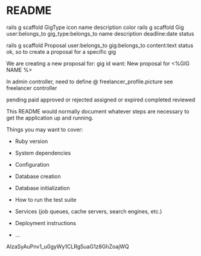 # README

rails g scaffold GigType icon name description color
rails g scaffold Gig user:belongs_to gig_type:belongs_to name description deadline:date status



rails g scaffold Proposal user:belongs_to gig:belongs_to content:text status
ok, so to create a proposal for a specific gig

We are creating a new proposal for: gig id
want: New proposal for <%GIG NAME %>


In admin controller, need to define @ freelancer_profile.picture
see freelancer controller



pending
paid
approved or rejected
assigned or expired
completed
reviewed


This README would normally document whatever steps are necessary to get the
application up and running.

Things you may want to cover:

* Ruby version

* System dependencies

* Configuration

* Database creation

* Database initialization

* How to run the test suite

* Services (job queues, cache servers, search engines, etc.)

* Deployment instructions

* ...

AIzaSyAuPnv1_u0gyWy1CLRg5uaG1z8GhZoajWQ
